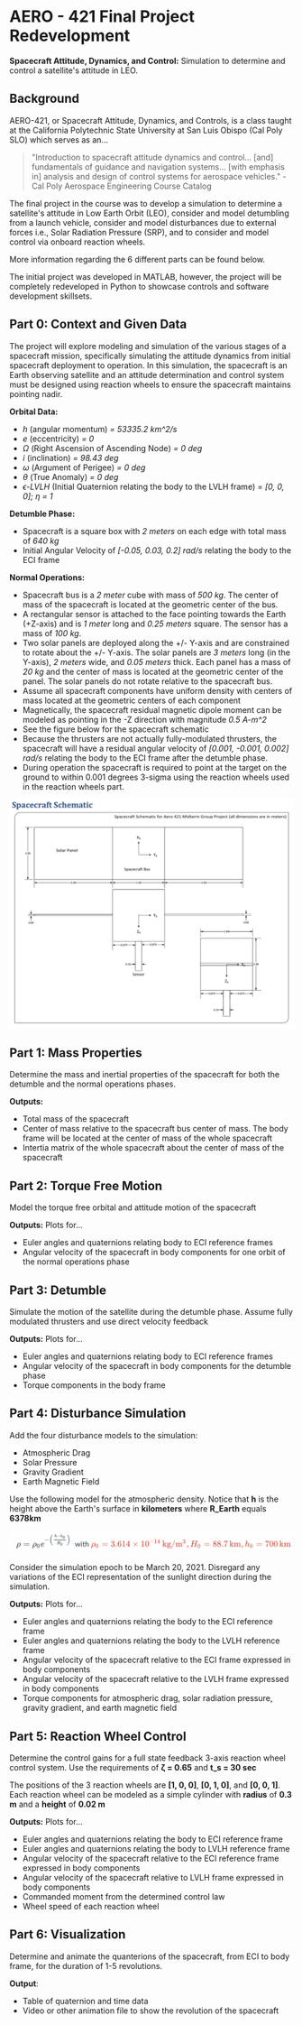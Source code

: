 # **AERO - 421 Final Project Redevelopment**
**Spacecraft Attitude, Dynamics, and Control:** Simulation to determine and control a satellite's attitude in LEO.

## **Background**
AERO-421, or Spacecraft Attitude, Dynamics, and Controls, is a class taught at the California Polytechnic State University at San Luis Obispo (Cal Poly SLO) which serves as an...

> "Introduction to spacecraft attitude dynamics and control... [and] fundamentals of guidance and navigation systems... [with emphasis in] analysis and design of control systems for aerospace vehicles." - Cal Poly Aerospace Engineering Course Catalog

The final project in the course was to develop a simulation to determine a satellite's attitude in Low Earth Orbit (LEO), consider and model detumbling from a launch vehicle, consider and model disturbances due to external forces i.e., Solar Radiation Pressure (SRP), and to consider and model control via onboard reaction wheels. 

More information regarding the 6 different parts can be found below.

The initial project was developed in MATLAB, however, the project will be completely redeveloped in Python to showcase controls and software development skillsets.

## **Part 0: Context and Given Data**
The project will explore modeling and simulation of the various stages of a spacecraft mission, specifically simulating the attitude dynamics from initial spacecraft deployment to operation. In this simulation, the spacecraft is an Earth observing satellite and an attitude determination and control system must be designed using reaction wheels to ensure the spacecraft maintains pointing nadir.

**Orbital Data:**
* *h* (angular momentum) *= 53335.2 km^2/s*
* *e* (eccentricity) *= 0*
* *Ω* (Right Ascension of Ascending Node) *= 0 deg*
* *i* (inclination) *= 98.43 deg*
* *ω* (Argument of Perigee) *= 0 deg*
* *θ* (True Anomaly) *= 0 deg*
* *ϵ-LVLH* (Initial Quaternion relating the body to the LVLH frame) *= [0, 0, 0]; η = 1*

**Detumble Phase:**
* Spacecraft is a square box with *2 meters* on each edge with total mass of *640 kg*
* Initial Angular Velocity of *[-0.05, 0.03, 0.2] rad/s* relating the body to the ECI frame

**Normal Operations:**
* Spacecraft bus is a *2 meter* cube with mass of *500 kg*. The center of mass of the spacecraft is located at the geometric center of the bus.
* A rectangular sensor is attached to the face pointing towards the Earth (+Z-axis) and is *1 meter* long and *0.25 meters* square. The sensor has a mass of *100 kg*.
* Two solar panels are deployed along the +/- Y-axis and are constrained to rotate about the +/- Y-axis. The solar panels are *3 meters* long (in the Y-axis), *2 meters* wide, and *0.05 meters* thick. Each panel has a mass of *20 kg* and the center of mass is located at the geometric center of the panel. The solar panels do not rotate relative to the spacecraft bus.
* Assume all spacecraft components have uniform density with centers of mass located at the geometric centers of each component
* Magnetically, the spacecraft residual magnetic dipole moment can be modeled as pointing in the -Z direction with magnitude *0.5 A-m^2*
* See the figure below for the spacecraft schematic
* Because the thrusters are not actually fully-modulated thrusters, the spacecraft will have a residual angular velocity of *[0.001, -0.001, 0.002] rad/s* relating the body to the ECI frame after the detumble phase.
* During operation the spacecraft is required to point at the target on the ground to within 0.001 degrees 3-sigma using the reaction wheels used in the reaction wheels part.

![Spacecraft Schematic](./OutputFiles/0_SpacecraftModel.png)

## **Part 1: Mass Properties**
Determine the mass and inertial properties of the spacecraft for both the detumble and the normal operations phases.

**Outputs:**
* Total mass of the spacecraft
* Center of mass relative to the spacecraft bus center of mass. The body frame will be located at the center of mass of the whole spacecraft
* Intertia matrix of the whole spacecraft about the center of mass of the spacecraft

## **Part 2: Torque Free Motion**
Model the torque free orbital and attitude motion of the spacecraft

**Outputs:**
Plots for...
* Euler angles and quaternions relating body to ECI reference frames
* Angular velocity of the spacecraft in body components for one orbit of the normal operations phase

## **Part 3: Detumble**
Simulate the motion of the satellite during the detumble phase. Assume fully modulated thrusters and use direct velocity feedback

**Outputs:**
Plots for... 
* Euler angles and quaternions relating body to ECI reference frames
* Angular velocity of the spacecraft in body components for the detumble phase
* Torque components in the body frame

## **Part 4: Disturbance Simulation**
Add the four disturbance models to the simulation:
* Atmospheric Drag
* Solar Pressure
* Gravity Gradient
* Earth Magnetic Field

Use the following model for the atmospheric density. Notice that **h** is the height above the Earth's surface in **kilometers** where **R_Earth** equals **6378km**

![Disturbance Model](./OutputFiles/0_DisturbanceModel.png)

Consider the simulation epoch to be March 20, 2021. Disregard any variations of the ECI representation of the sunlight direction during the simulation.

**Outputs:** Plots for...
* Euler angles and quaternions relating the body to the ECI reference frame
* Euler angles and quaternions relating the body to the LVLH reference frame
* Angular velocity of the spacecraft relative to the ECI frame expressed in body components
* Angular velocity of the spacecraft relative to the LVLH frame expressed in body components
* Torque components for atmospheric drag, solar radiation pressure, gravity gradient, and earth magnetic field

## **Part 5: Reaction Wheel Control**
Determine the control gains for a full state feedback 3-axis reaction wheel control system. Use the requirements of **ζ = 0.65** and **t_s = 30 sec**

The positions of the 3 reaction wheels are **[1, 0, 0]**, **[0, 1, 0]**, and **[0, 0, 1]**. Each reaction wheel can be modeled as a simple cylinder with **radius** of **0.3 m** and a **height** of **0.02 m**

**Outputs:** Plots for...
* Euler angles and quaternions relating the body to ECI reference frame
* Euler angles and quaternions relating the body to LVLH reference frame
* Angular velocity of the spacecraft relative to the ECI reference frame expressed in body components
* Angular velocity of the spacecraft relative to LVLH frame expressed in body components
* Commanded moment from the determined control law
* Wheel speed of each reaction wheel

## **Part 6: Visualization**
Determine and animate the quanterions of the spacecraft, from ECI to body frame, for the duration of 1-5 revolutions. 

**Output**:
* Table of quaternion and time data
* Video or other animation file to show the revolution of the spacecraft
